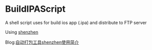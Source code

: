 # BuildIPAScript
A shell script uses for build ios app (.ipa) and distribute to FTP server

Using [shenzhen](https://github.com/nomad/shenzhen)

Blog:[自动打包工具shenzhen使用简介](http://liujinlongxa.github.io/ios%E5%BC%80%E5%8F%91/2016/01/01/%E8%87%AA%E5%8A%A8%E6%89%93%E5%8C%85%E5%B7%A5%E5%85%B7shenzhen%E4%BD%BF%E7%94%A8%E7%AE%80%E4%BB%8B.html)